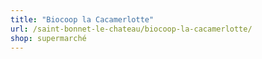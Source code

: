 ```yaml
---
title: "Biocoop la Cacamerlotte"
url: /saint-bonnet-le-chateau/biocoop-la-cacamerlotte/
shop: supermarché
---
```

